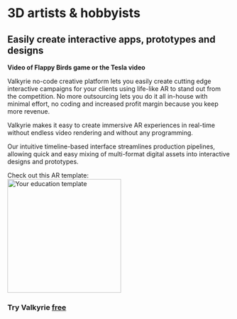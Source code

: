 # 3D artists & hobbyists
## Easily create interactive apps, prototypes and designs

**Video of Flappy Birds game or the Tesla video**

Valkyrie no-code creative platform lets you easily create cutting edge interactive campaigns for your clients using life-like AR to stand out from the competition. No more outsourcing lets you do it all in-house with minimal effort, no coding and increased profit margin because you keep more revenue.  

Valkyrie makes it easy to create immersive AR experiences in real-time without endless video rendering and without any programming.  

Our intuitive timeline-based interface streamlines production pipelines, allowing quick and easy mixing of multi-format digital assets into interactive designs and prototypes.  

Check out this AR template:  
<a href="https://www.talansoft.com/md/docs/VlkSamples/ar-dragon"><img src= "https://cdn2.talansoft.com/ftp/img/www/Dragon-AR-3.png" alt="Your education template" width="256"></a>  
### Try Valkyrie [**free**](https://www.talansoft.com/vlk/downloads)  